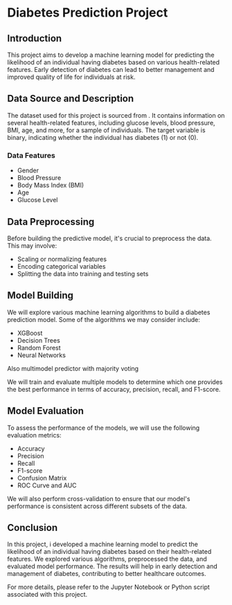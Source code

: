 # Diabetes Prediction Project


## Introduction
This project aims to develop a machine learning model for predicting the likelihood of an individual having diabetes based on various health-related features. Early detection of diabetes can lead to better management and improved quality of life for individuals at risk.

## Data Source and Description
The dataset used for this project is sourced from . It contains information on several health-related features, including glucose levels, blood pressure, BMI, age, and more, for a sample of individuals. The target variable is binary, indicating whether the individual has diabetes (1) or not (0).

### Data Features
- Gender
- Blood Pressure
- Body Mass Index (BMI)
- Age
- Glucose Level

## Data Preprocessing
Before building the predictive model, it's crucial to preprocess the data. This may involve:
- Scaling or normalizing features
- Encoding categorical variables
- Splitting the data into training and testing sets

## Model Building
We will explore various machine learning algorithms to build a diabetes prediction model. Some of the algorithms we may consider include:
- XGBoost
- Decision Trees
- Random Forest
- Neural Networks

Also multimodel predictor with majority voting

We will train and evaluate multiple models to determine which one provides the best performance in terms of accuracy, precision, recall, and F1-score.

## Model Evaluation
To assess the performance of the models, we will use the following evaluation metrics:
- Accuracy
- Precision
- Recall
- F1-score
- Confusion Matrix
- ROC Curve and AUC

We will also perform cross-validation to ensure that our model's performance is consistent across different subsets of the data.

## Conclusion
In this project, i developed a machine learning model to predict the likelihood of an individual having diabetes based on their health-related features. We explored various algorithms, preprocessed the data, and evaluated model performance. The results will help in early detection and management of diabetes, contributing to better healthcare outcomes.

For more details, please refer to the Jupyter Notebook or Python script associated with this project.
